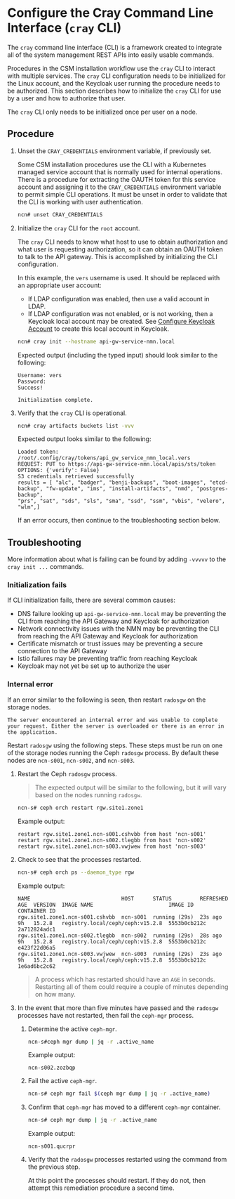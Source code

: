 # Configure the Cray Command Line Interface (`cray` CLI)

The `cray` command line interface (CLI) is a framework created to integrate all of the system management REST APIs into easily usable commands.

Procedures in the CSM installation workflow use the `cray` CLI to interact with multiple services.
The `cray` CLI configuration needs to be initialized for the Linux account, and the Keycloak user running
the procedure needs to be authorized. This section describes how to initialize the `cray` CLI for use by
a user and how to authorize that user.

The `cray` CLI only needs to be initialized once per user on a node.

## Procedure

1. Unset the `CRAY_CREDENTIALS` environment variable, if previously set.

   Some CSM installation procedures use the CLI with a Kubernetes managed service
   account that is normally used for internal operations. There is a procedure for extracting the OAUTH token for
   this service account and assigning it to the `CRAY_CREDENTIALS` environment variable to permit simple CLI operations.
   It must be unset in order to validate that the CLI is working with user authentication.

   ```bash
   ncn# unset CRAY_CREDENTIALS
   ```

1. Initialize the `cray` CLI for the `root` account.

   The `cray` CLI needs to know what host to use to obtain authorization and what user is requesting authorization,
   so it can obtain an OAUTH token to talk to the API gateway. This is accomplished by initializing the CLI
   configuration.

   In this example, the `vers` username is used. It should be replaced with an appropriate user account:

   - If LDAP configuration was enabled, then use a valid account in LDAP.
   - If LDAP configuration was not enabled, or is not working, then a Keycloak local account may be created.
     See [Configure Keycloak Account](CSM_product_management/Configure_Keycloak_Account.md) to create this local account in Keycloak.

   ```bash
   ncn# cray init --hostname api-gw-service-nmn.local
   ```

   Expected output (including the typed input) should look similar to the following:

   ```text
   Username: vers
   Password:
   Success!

   Initialization complete.
   ```

1. Verify that the `cray` CLI is operational.

    ```bash
    ncn# cray artifacts buckets list -vvv
    ```

    Expected output looks similar to the following:

    ```text
    Loaded token: /root/.config/cray/tokens/api_gw_service_nmn_local.vers
    REQUEST: PUT to https://api-gw-service-nmn.local/apis/sts/token
    OPTIONS: {'verify': False}
    S3 credentials retrieved successfully
    results = [ "alc", "badger", "benji-backups", "boot-images", "etcd-backup", "fw-update", "ims", "install-artifacts", "nmd", "postgres-backup",
    "prs", "sat", "sds", "sls", "sma", "ssd", "ssm", "vbis", "velero", "wlm",]
    ```

    If an error occurs, then continue to the troubleshooting section below.

## Troubleshooting

More information about what is failing can be found by adding `-vvvvv` to the `cray init ...` commands.

### Initialization fails

If CLI initialization fails, there are several common causes:

- DNS failure looking up `api-gw-service-nmn.local` may be preventing the CLI from reaching the API Gateway and Keycloak for authorization
- Network connectivity issues with the NMN may be preventing the CLI from reaching the API Gateway and Keycloak for authorization
- Certificate mismatch or trust issues may be preventing a secure connection to the API Gateway
- Istio failures may be preventing traffic from reaching Keycloak
- Keycloak may not yet be set up to authorize the user

### Internal error

If an error similar to the following is seen, then restart `radosgw` on the storage nodes.

```text
The server encountered an internal error and was unable to complete your request. Either the server is overloaded or there is an error in the application.
```

Restart `radosgw` using the following steps. These steps must be run on one of the storage nodes running the Ceph `radosgw` process.
By default these nodes are `ncn-s001`, `ncn-s002`, and `ncn-s003`.

1. Restart the Ceph `radosgw` process.

    > The expected output will be similar to the following, but it will vary based on the nodes running `radosgw`.

    ```bash
    ncn-s# ceph orch restart rgw.site1.zone1
    ```

    Example output:

    ```text
    restart rgw.site1.zone1.ncn-s001.cshvbb from host 'ncn-s001'
    restart rgw.site1.zone1.ncn-s002.tlegbb from host 'ncn-s002'
    restart rgw.site1.zone1.ncn-s003.vwjwew from host 'ncn-s003'
    ```

1. Check to see that the processes restarted.

    ```bash
    ncn-s# ceph orch ps --daemon_type rgw
    ```

    Example output:

    ```text
    NAME                             HOST      STATUS         REFRESHED  AGE  VERSION  IMAGE NAME                        IMAGE ID      CONTAINER ID
    rgw.site1.zone1.ncn-s001.cshvbb  ncn-s001  running (29s)  23s ago    9h   15.2.8   registry.local/ceph/ceph:v15.2.8  5553b0cb212c  2a712824adc1
    rgw.site1.zone1.ncn-s002.tlegbb  ncn-s002  running (29s)  28s ago    9h   15.2.8   registry.local/ceph/ceph:v15.2.8  5553b0cb212c  e423f22d06a5
    rgw.site1.zone1.ncn-s003.vwjwew  ncn-s003  running (29s)  23s ago    9h   15.2.8   registry.local/ceph/ceph:v15.2.8  5553b0cb212c  1e6ad6bc2c62
    ```

    > A process which has restarted should have an `AGE` in seconds. Restarting all of them could require a couple of minutes depending on how many.

1. In the event that more than five minutes have passed and the `radosgw` processes have not restarted, then fail the `ceph-mgr` process.

    1. Determine the active `ceph-mgr`.

        ```bash
        ncn-s#ceph mgr dump | jq -r .active_name
        ```

        Example output:

        ```text
        ncn-s002.zozbqp
        ```

    1. Fail the active `ceph-mgr`.

        ```bash
        ncn-s# ceph mgr fail $(ceph mgr dump | jq -r .active_name)
        ```

    1. Confirm that `ceph-mgr` has moved to a different `ceph-mgr` container.

        ```bash
        ncn-s# ceph mgr dump | jq -r .active_name
        ```

        Example output:

        ```text
        ncn-s001.qucrpr
        ```

    1. Verify that the `radosgw` processes restarted using the command from the previous step.

        At this point the processes should restart. If they do not, then attempt this remediation procedure a second time.
